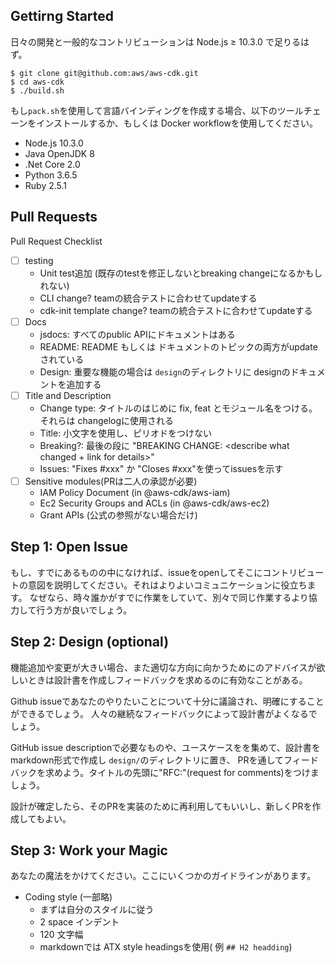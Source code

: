 

Gettirng Started
--

日々の開発と一般的なコントリビューションは Node.js ≥ 10.3.0 で足りるはず。

```console
$ git clone git@github.com:aws/aws-cdk.git
$ cd aws-cdk
$ ./build.sh
```

もし`pack.sh`を使用して言語バインディングを作成する場合、以下のツールチェーンをインストールするか、もしくは Docker workflowを使用してください。

- Node.js 10.3.0
- Java OpenJDK 8
- .Net Core 2.0
- Python 3.6.5
- Ruby 2.5.1


Pull Requests
--

Pull Request Checklist

- [ ] testing
   - Unit test追加 (既存のtestを修正しないとbreaking changeになるかもしれない)
   - CLI change? teamの統合テストに合わせてupdateする
   - cdk-init template change? teamの統合テストに合わせてupdateする
- [ ] Docs
   - jsdocs: すべてのpublic APIにドキュメントはある
   - README: README もしくは ドキュメントのトピックの両方がupdateされている
   - Design: 重要な機能の場合は `design`のディレクトリに designのドキュメントを追加する
- [ ] Title and Description
   - Change type: タイトルのはじめに fix, feat とモジュール名をつける。それらは changelogに使用される
   - Title: 小文字を使用し、ピリオドをつけない
   - Breaking?: 最後の段に "BREAKING CHANGE: <describe what changed + link for details>"
   - Issues: "Fixes #xxx" か "Closes #xxx"を使ってissuesを示す
- [ ] Sensitive modules(PRは二人の承認が必要)
   - IAM Policy Document (in @aws-cdk/aws-iam)
   - Ec2 Security Groups and ACLs (in @aws-cdk/aws-ec2)
   - Grant APIs (公式の参照がない場合だけ)
   
   
 Step 1: Open Issue
 --
 
もし、すでにあるものの中になければ、issueをopenしてそこにコントリビュートの意図を説明してください。それはよりよいコミュニケーションに役立ちます。
なぜなら、時々誰かがすでに作業をしていて、別々で同じ作業するより協力して行う方が良いでしょう。

Step 2: Design (optional)
--

機能追加や変更が大きい場合、また適切な方向に向かうためにのアドバイスが欲しいときは設計書を作成しフィードバックを求めるのに有効なことがある。
 
Github issueであなたのやりたいことについて十分に議論され、明確にすることができるでしょう。
人々の継続なフィードバックによって設計書がよくなるでしょう。

GitHub issue descriptionで必要なものや、ユースケースをを集めて、設計書をmarkdown形式で作成し `design/`のディレクトリに置き、 PRを通してフィードバックを求めよう。タイトルの先頭に"RFC:"(request for comments)をつけましょう。

設計が確定したら、そのPRを実装のために再利用してもいいし、新しくPRを作成してもよい。
   
   
Step 3: Work your Magic
--

あなたの魔法をかけてください。ここにいくつかのガイドラインがあります。

- Coding style (一部略)
   - まずは自分のスタイルに従う
   - 2 space インデント
   - 120 文字幅
   - markdownでは ATX style headingsを使用( 例 `## H2 headding`)

